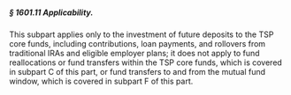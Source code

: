 ##### § 1601.11 Applicability. #####

This subpart applies only to the investment of future deposits to the TSP core funds, including contributions, loan payments, and rollovers from traditional IRAs and eligible employer plans; it does not apply to fund reallocations or fund transfers within the TSP core funds, which is covered in subpart C of this part, or fund transfers to and from the mutual fund window, which is covered in subpart F of this part.